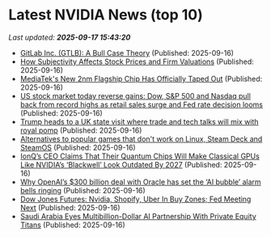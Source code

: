 # Latest NVIDIA News (top 10)
_Last updated: **2025-09-17 15:43:20**_

- [GitLab Inc. (GTLB): A Bull Case Theory](https://finance.yahoo.com/news/gitlab-inc-gtlb-bull-case-154248555.html) (Published: 2025-09-16)
- [How Subjectivity Affects Stock Prices and Firm Valuations](https://knowledge.wharton.upenn.edu/article/how-subjectivity-affects-stock-prices-and-firm-valuations/) (Published: 2025-09-16)
- [MediaTek's New 2nm Flagship Chip Has Officially Taped Out](https://www.androidheadlines.com/2025/09/mediatek-2nm-flagship-chip-dimensity-9600-taped-out-tsmc.html) (Published: 2025-09-16)
- [US stock market today reverse gains: Dow, S&P 500 and Nasdaq pull back from record highs as retail sales surge and Fed rate decision looms](https://economictimes.indiatimes.com/news/international/us/us-stock-market-today-reverse-gains-dow-sp-500-and-nasdaq-pull-back-from-record-highs-as-retail-sales-surge-and-fed-rate-decision-looms/articleshow/123925763.cms) (Published: 2025-09-16)
- [Trump heads to a UK state visit where trade and tech talks will mix with royal pomp](https://www.pbs.org/newshour/politics/trump-heads-to-a-uk-state-visit-where-trade-and-tech-talks-will-mix-with-royal-pomp) (Published: 2025-09-16)
- [Alternatives to popular games that don't work on Linux, Steam Deck and SteamOS](https://www.gamingonlinux.com/guides/view/alternatives-to-popular-games-that-dont-work-on-linux-steam-deck-and-steamos/.) (Published: 2025-09-16)
- [IonQ’s CEO Claims That Their Quantum Chips Will Make Classical GPUs Like NVIDIA’s ‘Blackwell’ Look Outdated By 2027](https://wccftech.com/ionq-ceo-claims-that-their-quantum-chips-will-make-gpus-like-nvidia-blackwell-look-outdated/) (Published: 2025-09-16)
- [Why OpenAI’s $300 billion deal with Oracle has set the ‘AI bubble’ alarm bells ringing](https://fortune.com/2025/09/16/oracle-openai-deal-ai-bubble-alarm-bells/) (Published: 2025-09-16)
- [Dow Jones Futures: Nvidia, Shopify, Uber In Buy Zones; Fed Meeting Next](https://biztoc.com/x/86afbd88b45751e0) (Published: 2025-09-16)
- [Saudi Arabia Eyes Multibillion-Dollar AI Partnership With Private Equity Titans](https://financialpost.com/pmn/business-pmn/saudi-arabia-eyes-multibillion-dollar-ai-partnership-with-private-equity-titans) (Published: 2025-09-16)
